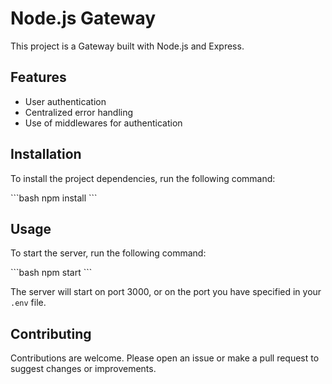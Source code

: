 # Node.js Gateway

This project is a Gateway built with Node.js and Express.

## Features

- User authentication
- Centralized error handling
- Use of middlewares for authentication

## Installation

To install the project dependencies, run the following command:

\`\`\`bash
npm install
\`\`\`

## Usage

To start the server, run the following command:

\`\`\`bash
npm start
\`\`\`

The server will start on port 3000, or on the port you have specified in your `.env` file.

## Contributing

Contributions are welcome. Please open an issue or make a pull request to suggest changes or improvements.
